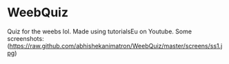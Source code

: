 # WeebQuiz
Quiz for the weebs lol. Made using tutorialsEu on Youtube. Some screenshots: 
(https://raw.github.com/abhishekanimatron/WeebQuiz/master/screens/ss1.jpg)
